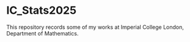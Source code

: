 # IC_Stats2025
This repository records some of my works at Imperial College London, Department of Mathematics.
 
